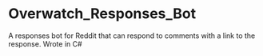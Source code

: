 # Overwatch_Responses_Bot
A responses bot for Reddit that can respond to comments with a link to the response. Wrote in C#
